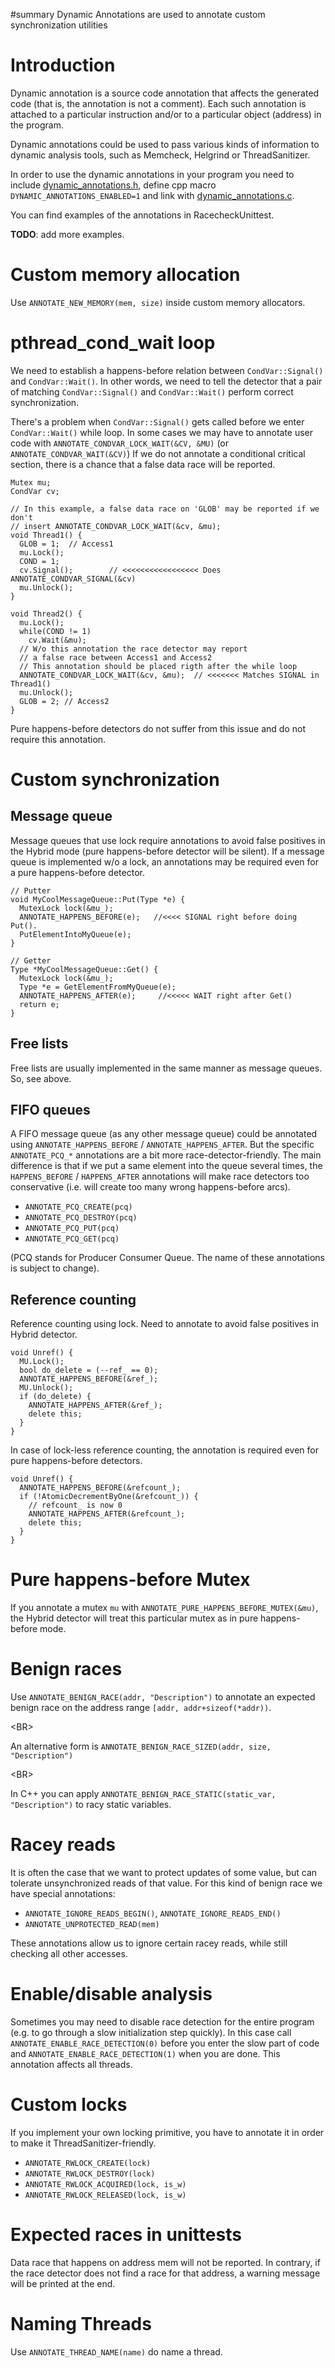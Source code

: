 ﻿#summary Dynamic Annotations are used to annotate custom synchronization utilities


# Introduction #

Dynamic annotation is a source code annotation that affects
the generated code (that is, the annotation is not a comment).
Each such annotation is attached to a particular
instruction and/or to a particular object (address) in the program.

Dynamic annotations could be used to pass various kinds of information to dynamic analysis tools,
such as Memcheck, Helgrind or ThreadSanitizer.

In order to use the dynamic annotations in your program you need to include
[dynamic\_annotations.h](http://code.google.com/p/data-race-test/source/browse/trunk/dynamic_annotations/dynamic_annotations.h),
define cpp macro `DYNAMIC_ANNOTATIONS_ENABLED=1`
and link with
[dynamic\_annotations.c](http://code.google.com/p/data-race-test/source/browse/trunk/dynamic_annotations/dynamic_annotations.c).

You can find examples of the annotations in RacecheckUnittest.

**TODO**: add more examples.

# Custom memory allocation #
Use `ANNOTATE_NEW_MEMORY(mem, size)` inside custom memory allocators.

# pthread\_cond\_wait loop #

We need to establish a happens-before relation between `CondVar::Signal()` and `CondVar::Wait()`.
In other words, we need to tell the detector that a pair of matching `CondVar::Signal()` and `CondVar::Wait()` perform correct synchronization.

There's a problem when `CondVar::Signal()` gets called before we enter `CondVar::Wait()` while loop.
In some cases we may have to annotate user code with `ANNOTATE_CONDVAR_LOCK_WAIT(&CV, &MU)` (or `ANNOTATE_CONDVAR_WAIT(&CV)`)
If we do not annotate a conditional critical section, there is a chance that a false data race will be reported.

```
Mutex mu;
CondVar cv;

// In this example, a false data race on 'GLOB' may be reported if we don't 
// insert ANNOTATE_CONDVAR_LOCK_WAIT(&cv, &mu);
void Thread1() {
  GLOB = 1;  // Access1
  mu.Lock();
  COND = 1;
  cv.Signal();        // <<<<<<<<<<<<<<<<< Does ANNOTATE_CONDVAR_SIGNAL(&cv)
  mu.Unlock();
}

void Thread2() {
  mu.Lock();
  while(COND != 1)
	cv.Wait(&mu);
  // W/o this annotation the race detector may report 
  // a false race between Access1 and Access2
  // This annotation should be placed rigth after the while loop
  ANNOTATE_CONDVAR_LOCK_WAIT(&cv, &mu);  // <<<<<<< Matches SIGNAL in Thread1()
  mu.Unlock();
  GLOB = 2; // Access2
}
```


Pure happens-before detectors do not suffer from this issue and do not require this annotation.

# Custom synchronization #
## Message queue ##
Message queues that use lock require annotations to avoid false positives in the Hybrid mode
(pure happens-before detector will be silent).
If a message queue is implemented w/o a lock, an annotations may be required even for a pure happens-before detector.
```
// Putter 
void MyCoolMessageQueue::Put(Type *e) {
  MutexLock lock(&mu_);
  ANNOTATE_HAPPENS_BEFORE(e);   //<<<< SIGNAL right before doing Put().
  PutElementIntoMyQueue(e);
}

// Getter
Type *MyCoolMessageQueue::Get() {
  MutexLock lock(&mu_);
  Type *e = GetElementFromMyQueue(e);
  ANNOTATE_HAPPENS_AFTER(e);     //<<<<< WAIT right after Get()
  return e;
}
```
## Free lists ##
Free lists are usually implemented in the same manner as message queues. So, see above.
## FIFO queues ##
A FIFO message queue (as any other message queue) could be annotated using `ANNOTATE_HAPPENS_BEFORE` / `ANNOTATE_HAPPENS_AFTER`.
But the specific `ANNOTATE_PCQ_*` annotations are a bit more race-detector-friendly.
The main difference is that if we put a same element into the queue several times, the `HAPPENS_BEFORE` / `HAPPENS_AFTER` annotations will make race detectors too conservative
(i.e. will create too many wrong happens-before arcs).
  * `ANNOTATE_PCQ_CREATE(pcq)`
  * `ANNOTATE_PCQ_DESTROY(pcq)`
  * `ANNOTATE_PCQ_PUT(pcq)`
  * `ANNOTATE_PCQ_GET(pcq)`

(PCQ stands for Producer Consumer Queue. The name of these annotations is subject to change).

## Reference counting ##
Reference counting using lock. Need to annotate to avoid false positives in Hybrid detector.
```
void Unref() {
  MU.Lock();
  bool do_delete = (--ref_ == 0);
  ANNOTATE_HAPPENS_BEFORE(&ref_);
  MU.Unlock();
  if (do_delete) {
    ANNOTATE_HAPPENS_AFTER(&ref_);
    delete this;
  } 
}
```

In case of lock-less reference counting, the annotation is required even for pure happens-before detectors.
```
void Unref() {
  ANNOTATE_HAPPENS_BEFORE(&refcount_);
  if (!AtomicDecrementByOne(&refcount_)) {
    // refcount_ is now 0
    ANNOTATE_HAPPENS_AFTER(&refcount_);
    delete this;
  }
}
```

# Pure happens-before Mutex #
If you annotate a mutex `mu` with `ANNOTATE_PURE_HAPPENS_BEFORE_MUTEX(&mu)`,
the Hybrid detector will treat this particular mutex as in pure happens-before mode.


# Benign races #
Use `ANNOTATE_BENIGN_RACE(addr, "Description")` to annotate an expected benign race on the address range `[addr, addr+sizeof(*addr))`. 

&lt;BR&gt;


An alternative form is `ANNOTATE_BENIGN_RACE_SIZED(addr, size, "Description")` 

&lt;BR&gt;


In C++ you can apply `ANNOTATE_BENIGN_RACE_STATIC(static_var, "Description")` to racy static variables.

# Racey reads #
It is often the case that we want to protect updates of some value, but can tolerate unsynchronized reads of that value.
For this kind of benign race we have special annotations:
  * `ANNOTATE_IGNORE_READS_BEGIN()`, `ANNOTATE_IGNORE_READS_END()`
  * `ANNOTATE_UNPROTECTED_READ(mem)`

These annotations allow us to ignore certain racey reads, while still checking all other accesses.

# Enable/disable analysis #
Sometimes you may need to disable race detection for the entire program (e.g. to go through a slow initialization step quickly). In this case call `ANNOTATE_ENABLE_RACE_DETECTION(0)` before you enter the slow part of code and `ANNOTATE_ENABLE_RACE_DETECTION(1)` when you are done. This annotation affects all threads.

# Custom locks #

If you implement your own locking primitive, you have to annotate it in order to make it ThreadSanitizer-friendly.

  * `ANNOTATE_RWLOCK_CREATE(lock)`
  * `ANNOTATE_RWLOCK_DESTROY(lock)`
  * `ANNOTATE_RWLOCK_ACQUIRED(lock, is_w)`
  * `ANNOTATE_RWLOCK_RELEASED(lock, is_w)`

# Expected races in unittests #
Data race that happens on address mem will not be reported.
In contrary, if the race detector does not find a race for that address, a warning message will be printed at the end.

# Naming Threads #
Use `ANNOTATE_THREAD_NAME(name)` do name a thread.
